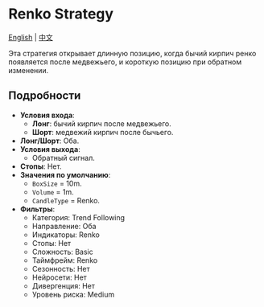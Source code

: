 # Renko Strategy
[English](README.md) | [中文](README_cn.md)

Эта стратегия открывает длинную позицию, когда бычий кирпич ренко появляется после медвежьего, и короткую позицию при обратном изменении.

## Подробности

- **Условия входа**:
  - **Лонг**: бычий кирпич после медвежьего.
  - **Шорт**: медвежий кирпич после бычьего.
- **Лонг/Шорт**: Оба.
- **Условия выхода**:
  - Обратный сигнал.
- **Стопы**: Нет.
- **Значения по умолчанию**:
  - `BoxSize` = 10m.
  - `Volume` = 1m.
  - `CandleType` = Renko.
- **Фильтры**:
  - Категория: Trend Following
  - Направление: Оба
  - Индикаторы: Renko
  - Стопы: Нет
  - Сложность: Basic
  - Таймфрейм: Renko
  - Сезонность: Нет
  - Нейросети: Нет
  - Дивергенция: Нет
  - Уровень риска: Medium
